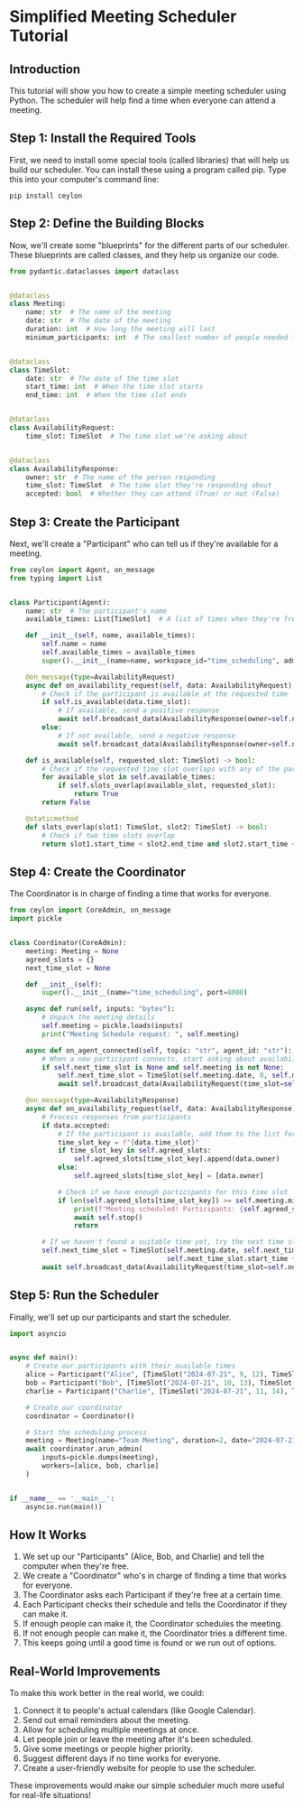 # Simplified Meeting Scheduler Tutorial

## Introduction

This tutorial will show you how to create a simple meeting scheduler using Python. The scheduler will help find a time
when everyone can attend a meeting.

## Step 1: Install the Required Tools

First, we need to install some special tools (called libraries) that will help us build our scheduler. You can install
these using a program called pip. Type this into your computer's command line:

```
pip install ceylon
```

## Step 2: Define the Building Blocks

Now, we'll create some "blueprints" for the different parts of our scheduler. These blueprints are called classes, and
they help us organize our code.

```python
from pydantic.dataclasses import dataclass


@dataclass
class Meeting:
    name: str  # The name of the meeting
    date: str  # The date of the meeting
    duration: int  # How long the meeting will last
    minimum_participants: int  # The smallest number of people needed for the meeting


@dataclass
class TimeSlot:
    date: str  # The date of the time slot
    start_time: int  # When the time slot starts
    end_time: int  # When the time slot ends


@dataclass
class AvailabilityRequest:
    time_slot: TimeSlot  # The time slot we're asking about


@dataclass
class AvailabilityResponse:
    owner: str  # The name of the person responding
    time_slot: TimeSlot  # The time slot they're responding about
    accepted: bool  # Whether they can attend (True) or not (False)
```

## Step 3: Create the Participant

Next, we'll create a "Participant" who can tell us if they're available for a meeting.

```python
from ceylon import Agent, on_message
from typing import List


class Participant(Agent):
    name: str  # The participant's name
    available_times: List[TimeSlot]  # A list of times when they're free

    def __init__(self, name, available_times):
        self.name = name
        self.available_times = available_times
        super().__init__(name=name, workspace_id="time_scheduling", admin_peer="Coordinator", admin_port=8000)

    @on_message(type=AvailabilityRequest)
    async def on_availability_request(self, data: AvailabilityRequest):
        # Check if the participant is available at the requested time
        if self.is_available(data.time_slot):
            # If available, send a positive response
            await self.broadcast_data(AvailabilityResponse(owner=self.name, time_slot=data.time_slot, accepted=True))
        else:
            # If not available, send a negative response
            await self.broadcast_data(AvailabilityResponse(owner=self.name, time_slot=data.time_slot, accepted=False))

    def is_available(self, requested_slot: TimeSlot) -> bool:
        # Check if the requested time slot overlaps with any of the participant's available times
        for available_slot in self.available_times:
            if self.slots_overlap(available_slot, requested_slot):
                return True
        return False

    @staticmethod
    def slots_overlap(slot1: TimeSlot, slot2: TimeSlot) -> bool:
        # Check if two time slots overlap
        return slot1.start_time < slot2.end_time and slot2.start_time < slot1.end_time
```

## Step 4: Create the Coordinator

The Coordinator is in charge of finding a time that works for everyone.

```python
from ceylon import CoreAdmin, on_message
import pickle


class Coordinator(CoreAdmin):
    meeting: Meeting = None
    agreed_slots = {}
    next_time_slot = None

    def __init__(self):
        super().__init__(name="time_scheduling", port=8000)

    async def run(self, inputs: "bytes"):
        # Unpack the meeting details
        self.meeting = pickle.loads(inputs)
        print("Meeting Schedule request: ", self.meeting)

    async def on_agent_connected(self, topic: "str", agent_id: "str"):
        # When a new participant connects, start asking about availability
        if self.next_time_slot is None and self.meeting is not None:
            self.next_time_slot = TimeSlot(self.meeting.date, 0, self.meeting.duration)
            await self.broadcast_data(AvailabilityRequest(time_slot=self.next_time_slot))

    @on_message(type=AvailabilityResponse)
    async def on_availability_request(self, data: AvailabilityResponse):
        # Process responses from participants
        if data.accepted:
            # If the participant is available, add them to the list for this time slot
            time_slot_key = f"{data.time_slot}"
            if time_slot_key in self.agreed_slots:
                self.agreed_slots[time_slot_key].append(data.owner)
            else:
                self.agreed_slots[time_slot_key] = [data.owner]

            # Check if we have enough participants for this time slot
            if len(self.agreed_slots[time_slot_key]) >= self.meeting.minimum_participants:
                print(f"Meeting scheduled! Participants: {self.agreed_slots[time_slot_key]}, Time: {data.time_slot}")
                await self.stop()
                return

        # If we haven't found a suitable time yet, try the next time slot
        self.next_time_slot = TimeSlot(self.meeting.date, self.next_time_slot.start_time + 1,
                                       self.next_time_slot.start_time + 1 + self.meeting.duration)
        await self.broadcast_data(AvailabilityRequest(time_slot=self.next_time_slot))
```

## Step 5: Run the Scheduler

Finally, we'll set up our participants and start the scheduler.

```python
import asyncio


async def main():
    # Create our participants with their available times
    alice = Participant("Alice", [TimeSlot("2024-07-21", 9, 12), TimeSlot("2024-07-21", 14, 18)])
    bob = Participant("Bob", [TimeSlot("2024-07-21", 10, 13), TimeSlot("2024-07-21", 15, 17)])
    charlie = Participant("Charlie", [TimeSlot("2024-07-21", 11, 14), TimeSlot("2024-07-21", 16, 18)])

    # Create our coordinator
    coordinator = Coordinator()

    # Start the scheduling process
    meeting = Meeting(name="Team Meeting", duration=2, date="2024-07-21", minimum_participants=3)
    await coordinator.arun_admin(
        inputs=pickle.dumps(meeting),
        workers=[alice, bob, charlie]
    )


if __name__ == '__main__':
    asyncio.run(main())
```

## How It Works

1. We set up our "Participants" (Alice, Bob, and Charlie) and tell the computer when they're free.
2. We create a "Coordinator" who's in charge of finding a time that works for everyone.
3. The Coordinator asks each Participant if they're free at a certain time.
4. Each Participant checks their schedule and tells the Coordinator if they can make it.
5. If enough people can make it, the Coordinator schedules the meeting.
6. If not enough people can make it, the Coordinator tries a different time.
7. This keeps going until a good time is found or we run out of options.

## Real-World Improvements

To make this work better in the real world, we could:

1. Connect it to people's actual calendars (like Google Calendar).
2. Send out email reminders about the meeting.
3. Allow for scheduling multiple meetings at once.
4. Let people join or leave the meeting after it's been scheduled.
5. Give some meetings or people higher priority.
6. Suggest different days if no time works for everyone.
7. Create a user-friendly website for people to use the scheduler.

These improvements would make our simple scheduler much more useful for real-life situations!